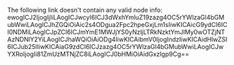 The following link doesn't contain any valid node info: ewogICJ2IjogIjIiLAogICJwcyI6ICJ3dWxhYmluZ19zazg4OC5rYWlzaGl4bGMubWwiLAogICJhZGQiOiAic2s4ODgua2Fpc2hpeGxjLm1sIiwKICAicG9ydCI6ICI0NDMiLAogICJpZCI6ICJmYmE1MWJjYS0yNzljLTRkNzktYmJlMy0wOTZjNTAzNDNlY2YiLAogICJhaWQiOiAiODg4IiwKICAibmV0IjogIndzIiwKICAidHlwZSI6ICJub25lIiwKICAiaG9zdCI6ICJzazg4OC5rYWlzaGl4bGMubWwiLAogICJwYXRoIjogIi81ZmUzMTNjZC8iLAogICJ0bHMiOiAidGxzIgp9Cg==
